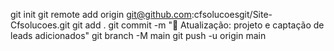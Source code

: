 git init
git remote add origin git@github.com:cfsolucoesgit/Site-Cfsolucoes.git
git add .
git commit -m "🚀 Atualização: projeto e captação de leads adicionados"
git branch -M main
git push -u origin main
